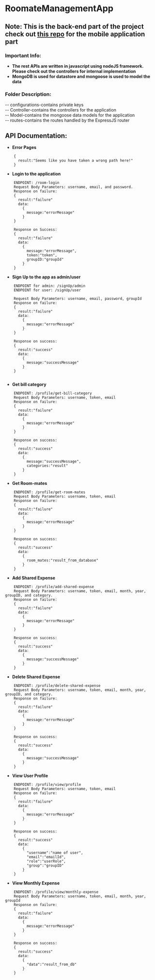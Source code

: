 # RoomateManagementApp

## Note: This is the back-end part of the project check out [this repo](https://github.com/hhhpv/RoommateManagementApplication) for the mobile application part

### Important Info:
* **The rest APIs are written in javascript using nodeJS framework. Please check out the controllers for internal implementation**
* **MongoDB is used for datastore and mongoose is used to model the data**

### Folder Description:
-- configurations-contains private keys <br/>
-- Controller-contains the controllers for the application <br/>
-- Model-contains the mongoose data models for the application <br/>
-- routes-contains the routes handled by the ExpressJS router <br/>

## API Documentation:

* **Error Pages**
```
    {
      result:"Seems like you have taken a wrong path here!"
    }
```
* **Login to the application**
```
    ENDPOINT: /room-login
    Request Body Parameters: username, email, and password.
    Response on failure:
    {
      result:"failure"
      data:
        {
          message:"errorMessage"
        }
    }
    
    Response on Success:
    {
      result:"failure"
      data:
        {
          message:"errorMessage",
          token:"token",
          groupID:"groupId"
        }
    }
```
* **Sign Up to the app as admin/user**
```
    ENDPOINT for admin: /signUp/admin
    ENDPOINT for user: /signUp/user
    
    Request Body Parameters: username, email, password, groupId
    Response on failure:
    {
      result:"failure"
      data:
        {
          message:"errorMessage"
        }
    }
    
    Response on success:
    {
      result:"success"
      data:
        {
          message:"successMessage"
        }
    }
    
```
* **Get bill category**
```
    ENDPOINT: /profile/get-bill-category
    Request Body Parameters: username, token, email
    Response on failure:
    {
      result:"failure"
      data:
        {
          message:"errorMessage"
        }
    }
    
    Response on success:
    {
      result:"success"
      data:
        {
          message:"successMessage",
          categories:"result"
        }
    }
```
* **Get Room-mates**
```
    ENDPOINT: /profile/get-room-mates
    Request Body Parameters: username, token, email
    Response on failure:
    {
      result:"failure"
      data:
        {
          message:"errorMessage"
        }
    }
    
    Response on success:
    {
      result:"success"
      data:
        {
          room_mates:"result_from_database"
        }
    }
```

* **Add Shared Expense**
```
    ENDPOINT: /profile/add-shared-expense
    Request Body Parameters: username, token, email, month, year, groupID, and category.
    Response on failure:
    {
      result:"failure"
      data:
        {
          message:"errorMessage"
        }
    }
    
    Response on success:
    {
      result:"success"
      data:
        {
          message:"successMessage"
        }
    }
```

* **Delete Shared Expense**
```
    ENDPOINT: /profile/delete-shared-expense
    Request Body Parameters: username, token, email, month, year, groupID, and category.
    Response on failure:
    {
      result:"failure"
      data:
        {
          message:"errorMessage"
        }
    }
    
    Response on success:
    {
      result:"success"
      data:
        {
          message:"successMessage"
        }
    }
```

* **View User Profile**
```
    ENDPOINT: /profile/view/profile
    Request Body Parameters: username, token, email
    Response on failure:
    {
      result:"failure"
      data:
        {
          message:"errorMessage"
        }
    }
    
    Response on success:
    {
      result:"success"
      data:
        {
          "username":"name of user",
          "email":"emailId",
          "role":"userRole",
          "group":"groupID"
        }
    }
```

* **View Monthly Expense**
```
    ENDPOINT: /profile/view/monthly-expense
    Request Body Parameters: username, token, email, month, year, groupId
    Response on failure:
    {
      result:"failure"
      data:
        {
          message:"errorMessage"
        }
    }
    
    Response on success:
    {
      result:"success"
      data:
        {
          "data":"result_from_db"
        }
    }
```
